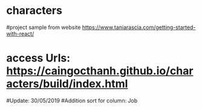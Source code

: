 # characters
#project sample from website https://www.taniarascia.com/getting-started-with-react/
# access Urls: https://caingocthanh.github.io/characters/build/index.html

#Update: 30/05/2019
#Addition sort for column: Job
